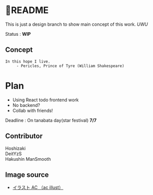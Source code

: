 # 🌌README  
This is just a design branch to show main concept of this work. *UWU*
  
Status : **WIP**  

## Concept   
```
In this hope I live.
     - Pericles, Prince of Tyre (William Shakespeare) 
```

# Plan  
- Using React todo frontend work  
- No backend?  
- Collab with friends!  

Deadline  : On tanabata day(star festival) **7/7**  

## Contributor  
Hoshizaki  
DeitYzS  
Hakushin
ManSmooth

## Image source  
- <a href="https://www.ac-illust.com/" >イラスト AC （ac illust）</a>
